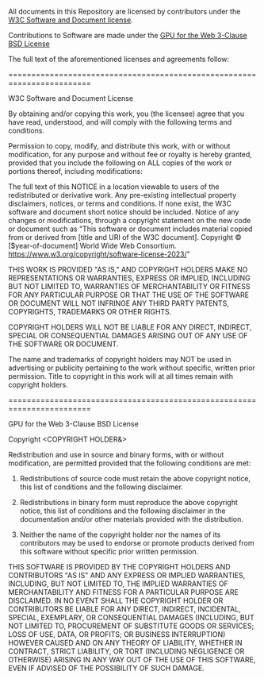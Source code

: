 All documents in this Repository are licensed by contributors under the
[W3C Software and Document license](https://www.w3.org/copyright/software-license-2023/).

Contributions to Software are made under the
[GPU for the Web 3-Clause BSD License](https://github.com/gpuweb/admin/blob/master/SourceCodeLicense/LICENSE.txt)

The full text of the aforementioned licenses and agreements follow:

========================================================================

W3C Software and Document License

By obtaining and/or copying this work, you (the licensee) agree that you have read, understood, and will comply with the following terms and conditions.

Permission to copy, modify, and distribute this work, with or without modification, for any purpose and without fee or royalty is hereby granted, provided that you include the following on ALL copies of the work or portions thereof, including modifications:

The full text of this NOTICE in a location viewable to users of the redistributed or derivative work.
Any pre-existing intellectual property disclaimers, notices, or terms and conditions. If none exist, the W3C software and document short notice should be included.
Notice of any changes or modifications, through a copyright statement on the new code or document such as "This software or document includes material copied from or derived from [title and URI of the W3C document]. Copyright © [$year-of-document] World Wide Web Consortium. https://www.w3.org/copyright/software-license-2023/"

THIS WORK IS PROVIDED "AS IS," AND COPYRIGHT HOLDERS MAKE NO REPRESENTATIONS OR WARRANTIES, EXPRESS OR IMPLIED, INCLUDING BUT NOT LIMITED TO, WARRANTIES OF MERCHANTABILITY OR FITNESS FOR ANY PARTICULAR PURPOSE OR THAT THE USE OF THE SOFTWARE OR DOCUMENT WILL NOT INFRINGE ANY THIRD PARTY PATENTS, COPYRIGHTS, TRADEMARKS OR OTHER RIGHTS.

COPYRIGHT HOLDERS WILL NOT BE LIABLE FOR ANY DIRECT, INDIRECT, SPECIAL OR CONSEQUENTIAL DAMAGES ARISING OUT OF ANY USE OF THE SOFTWARE OR DOCUMENT.

The name and trademarks of copyright holders may NOT be used in advertising or publicity pertaining to the work without specific, written prior permission. Title to copyright in this work will at all times remain with copyright holders.

========================================================================

GPU for the Web 3-Clause BSD License

Copyright <YEAR> <COPYRIGHT HOLDER&>

Redistribution and use in source and binary forms, with or without
modification, are permitted provided that the following conditions are met:

   1. Redistributions of source code must retain the above copyright notice,
      this list of conditions and the following disclaimer.

   2. Redistributions in binary form must reproduce the above copyright notice,
      this list of conditions and the following disclaimer in the documentation
      and/or other materials provided with the distribution.

   3. Neither the name of the copyright holder nor the names of its
      contributors may be used to endorse or promote products derived from this
      software without specific prior written permission.

THIS SOFTWARE IS PROVIDED BY THE COPYRIGHT HOLDERS AND CONTRIBUTORS "AS IS"
AND ANY EXPRESS OR IMPLIED WARRANTIES, INCLUDING, BUT NOT LIMITED TO, THE
IMPLIED WARRANTIES OF MERCHANTABILITY AND FITNESS FOR A PARTICULAR PURPOSE ARE
DISCLAIMED. IN NO EVENT SHALL THE COPYRIGHT HOLDER OR CONTRIBUTORS BE LIABLE
FOR ANY DIRECT, INDIRECT, INCIDENTAL, SPECIAL, EXEMPLARY, OR CONSEQUENTIAL
DAMAGES (INCLUDING, BUT NOT LIMITED TO, PROCUREMENT OF SUBSTITUTE GOODS OR
SERVICES; LOSS OF USE, DATA, OR PROFITS; OR BUSINESS INTERRUPTION) HOWEVER
CAUSED AND ON ANY THEORY OF LIABILITY, WHETHER IN CONTRACT, STRICT LIABILITY,
OR TORT (INCLUDING NEGLIGENCE OR OTHERWISE) ARISING IN ANY WAY OUT OF THE USE
OF THIS SOFTWARE, EVEN IF ADVISED OF THE POSSIBILITY OF SUCH DAMAGE.
